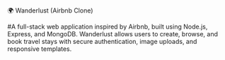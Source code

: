 🌍 Wanderlust (Airbnb Clone)

#A full-stack web application inspired by Airbnb, built using Node.js, Express, and MongoDB. Wanderlust allows users to create, browse, and book travel stays with secure authentication, image uploads, and responsive templates.
